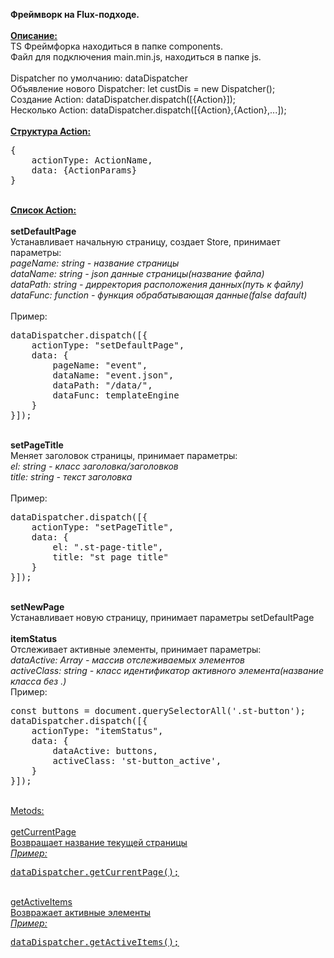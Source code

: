 <b>Фреймворк на Flux-подходе.</b><br>
<br>
<b><u>Описание:</u></b><br>
TS Фреймфорка находиться в папке components.<br>
Файл для подключения main.min.js, находиться в папке js.<br>
<br>
Dispatcher по умолчанию: dataDispatcher<br>
Объявление нового Dispatcher: let custDis = new Dispatcher();<br>
Создание Action: dataDispatcher.dispatch([{Action}]);<br>
Несколько Action: dataDispatcher.dispatch([{Action},{Action},...]);<br>
<br>
<b><u>Структура Action:</u></b><br>

<pre>
{
    actionType: ActionName,
    data: {ActionParams}
}
</pre>
<br>
<b><u>Список Action:</u></b><br>
<br>
<b>setDefaultPage</b><br>
Устанавливает начальную страницу, создает Store, принимает параметры:<br>
<i>pageName: string   - название страницы</i><br>
<i>dataName: string   - json данные страницы(название файла)</i><br>
<i>dataPath: string   - дирректория расположения данных(путь к файлу)</i><br>
<i>dataFunc: function - функция обрабатывающая данные(false dafault)</i><br>
<br>
Пример:<br>
<pre>
dataDispatcher.dispatch([{
    actionType: "setDefaultPage",
    data: {
        pageName: "event",
        dataName: "event.json",
        dataPath: "/data/",
        dataFunc: templateEngine
    }
}]);
</pre>
<br>
<b>setPageTitle</b><br>
Меняет заголовок страницы, принимает параметры:<br>
<i>el: string    - класс заголовка/заголовков</i><br>
<i>title: string - текст заголовка</i><br>
<br>
Пример:<br>
<pre>
dataDispatcher.dispatch([{
    actionType: "setPageTitle",
    data: {
        el: ".st-page-title",
        title: "st page title"
    }
}]);
</pre>
<br>
<b>setNewPage</b><br>
Устанавливает новую страницу, принимает параметры setDefaultPage<br>
<br>
<b>itemStatus</b><br>
Отслеживает активные элементы, принимает параметры:<br>
<i>dataActive: Array<HTMLElement> - массив отслеживаемых элементов</i><br>
<i>activeClass: string            - класс идентификатор активного элемента(название класса без .)</i><br>
Пример:<br>
<pre>
const buttons = document.querySelectorAll('.st-button');
dataDispatcher.dispatch([{
    actionType: "itemStatus",
    data: {
        dataActive: buttons,
        activeClass: 'st-button_active',
    }
}]);
</pre>
<br>
<ins>Metods:<ins><br>
<br>
getCurrentPage<br>
Возвращает название текущей страницы<br>
<i>Пример:</i><br>
<pre>
dataDispatcher.getCurrentPage();
</pre>
<br>
getActiveItems<br>
Возвражает активные элементы<br>
<i>Пример:</i><br>
<pre>
dataDispatcher.getActiveItems();
</pre>
